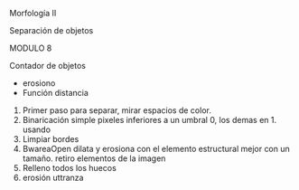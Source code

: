 Morfología II

Separación de objetos

MODULO 8

Contador de objetos

- erosiono 
- Función distancia 

1. Primer paso para separar, mirar espacios de color.
2. Binaricación simple pixeles inferiores a un umbral 0, los demas en 1. usando 
3. Limpiar bordes
4. BwareaOpen dilata y erosiona con el elemento estructural mejor con un tamaño.  retiro elementos de la imagen
5. Relleno todos los huecos
6. erosión uttranza


